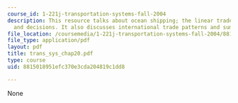 ```yaml
---
course_id: 1-221j-transportation-systems-fall-2004
description: This resource talks about ocean shipping; the linear trade, operation
  and decisions. It also discusses international trade patterns and summary.
file_location: /coursemedia/1-221j-transportation-systems-fall-2004/8815018951efc370e3cda204819c1dd8_trans_sys_chap20.pdf
file_type: application/pdf
layout: pdf
title: trans_sys_chap20.pdf
type: course
uid: 8815018951efc370e3cda204819c1dd8

---
```

None